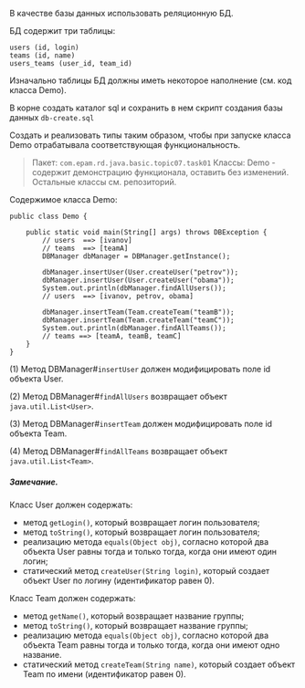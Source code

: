 В качестве базы данных использовать реляционную БД.

БД содержит три таблицы:

```
users (id, login)
teams (id, name)
users_teams (user_id, team_id)
```

Изначально таблицы БД должны иметь некоторое наполнение (см. код класса Demo).

В корне создать каталог sql и сохранить в нем скрипт создания базы данных `db-create.sql`

Создать и реализовать типы таким образом, чтобы при запуске класса Demo отрабатывала соответствующая функциональность.

> Пакет: `com.epam.rd.java.basic.topic07.task01`
Классы: 
Demo - содержит демонстрацию функционала, оставить без изменений.
Остальные классы см. репозиторий.

Содержимое класса Demo:
```
public class Demo {

	public static void main(String[] args) throws DBException {
		// users  ==> [ivanov]
		// teams  ==> [teamA]
		DBManager dbManager = DBManager.getInstance();

		dbManager.insertUser(User.createUser("petrov"));
		dbManager.insertUser(User.createUser("obama"));
		System.out.println(dbManager.findAllUsers());
		// users  ==> [ivanov, petrov, obama]

		dbManager.insertTeam(Team.createTeam("teamB"));
		dbManager.insertTeam(Team.createTeam("teamC"));
		System.out.println(dbManager.findAllTeams());
		// teams ==> [teamA, teamB, teamC]
	}
}
```
(1) Метод DBManager#`insertUser` должен модифицировать поле id объекта User.

(2) Метод DBManager#`findAllUsers` возвращает объект `java.util.List<User>`.

(3) Метод DBManager#`insertTeam` должен модифицировать поле id объекта Team.

(4) Метод DBManager#`findAllTeams` возвращает объект `java.util.List<Team>`.

##### Замечание.

Класс User должен содержать:
- метод `getLogin()`, который возвращает логин пользователя;
- метод `toString()`, который возвращает логин пользователя;
- реализацию метода `equals(Object obj)`, согласно которой два объекта User равны тогда и только тогда, когда они имеют один логин;
- статический метод `createUser(String login)`, который создает объект User по логину (идентификатор равен 0).

Класс Team должен содержать:
- метод `getName()`, который возвращает название группы;
- метод `toString()`, который возвращает название группы;
- реализацию метода `equals(Object obj)`, согласно которой два объекта Team равны тогда и только тогда, когда они имеют одно название.
- статический метод `createTeam(String name)`, который создает объект Team по имени (идентификатор равен 0).
